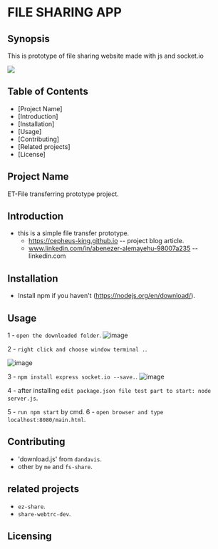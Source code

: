 # FILE SHARING APP

## Synopsis
This is prototype of file sharing website made with js and socket.io

<p><img src="https://github.com/cepheus-king/File-Sharing/blob/main/public/image/logo.png"></p>

## Table of Contents
* [Project Name]
* [Introduction]
* [Installation]
* [Usage]
* [Contributing]
* [Related projects]
* [License]

## Project Name
ET-File transferring prototype project.

## Introduction
* this is a simple file transfer prototype.
     * https://cepheus-king.github.io -- project blog article.
     * www.linkedin.com/in/abenezer-alemayehu-98007a235 -- linkedin.com

## Installation
* Install npm if you haven't (https://nodejs.org/en/download/).

## Usage
1 - `open the downloaded folder`.
![image](https://user-images.githubusercontent.com/84628709/160131089-989a0e08-e9b1-4fd6-a0e8-532278360bce.png)

2 - `right click and choose window terminal .`.


![image](https://user-images.githubusercontent.com/84628709/160129015-17ffc281-3405-4d3c-aecc-0b9331555c77.png)

3 - `npm install express socket.io --save.`.
![image](https://user-images.githubusercontent.com/84628709/160130260-dc3b2b0c-9520-478f-90dd-a2039bc7b147.png)


4 - after installing `edit package.json file test part to start: node server.js`.

5 - `run npm start` by cmd.
6 - `open browser and type localhost:8080/main.html`.

## Contributing
* 'download.js' from `dandavis`.
*  other by `me` and `fs-share`.

## related projects
* `ez-share`.
* `share-webtrc-dev`.

## Licensing

